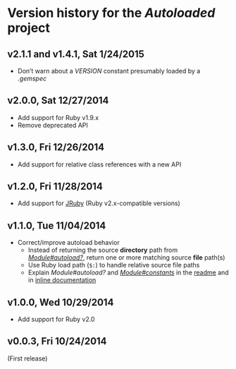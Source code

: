 # Version history for the _Autoloaded_ project

## <a name="v2.1.1"></a>v2.1.1 and <a name="v1.4.1"></a>v1.4.1, Sat 1/24/2015

* Don’t warn about a _VERSION_ constant presumably loaded by a _.gemspec_

## <a name="v2.0.0"></a>v2.0.0, Sat 12/27/2014

* Add support for Ruby v1.9.x
* Remove deprecated API

## <a name="v1.3.0"></a>v1.3.0, Fri 12/26/2014

* Add support for relative class references with a new API

## <a name="v1.2.0"></a>v1.2.0, Fri 11/28/2014

* Add support for [JRuby][JRuby] (Ruby v2.x-compatible versions)

## <a name="v1.1.0"></a>v1.1.0, Tue 11/04/2014

* Correct/improve autoload behavior
  * Instead of returning the source **directory** path from
    [_Module#autoload?_][Ruby-Core-Module-autoload], return one or more matching
    source **file** path(s)
  * Use Ruby load path (`$:`) to handle relative source file paths
  * Explain _Module#autoload?_ and
    [_Module#constants_][Ruby-Core-Module-constants] in the [readme][readme] and
    in [inline documentation][inline-documentation]

## <a name="v1.0.0"></a>v1.0.0, Wed 10/29/2014

* Add support for Ruby v2.0

## <a name="v0.0.3"></a>v0.0.3, Fri 10/24/2014

(First release)

[JRuby]:                      http://jruby.org
[Ruby-Core-Module-autoload]:  http://ruby-doc.org/core/Module.html#method-i-autoload-3F   "‘Module#autoload’ method in the Ruby Core Library"
[Ruby-Core-Module-constants]: http://ruby-doc.org/core/Module.html#method-i-constants     "‘Module#constants’ method in the Ruby Core Library"
[readme]:                     http://github.com/njonsson/autoloaded/blob/master/README.md "Autoloaded readme"
[inline-documentation]:       http://www.rubydoc.info/github/njonsson/autoloaded          "Autoloaded inline documentation"
